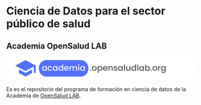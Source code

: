 # Ciencia de Datos para el sector público de salud
## Academia OpenSalud LAB

![](images/academia.png)

Es es el repositorio del programa de formación en ciencia de datos de la Academia de [OpenSalud LAB](http://www.opensaludlab.org).
